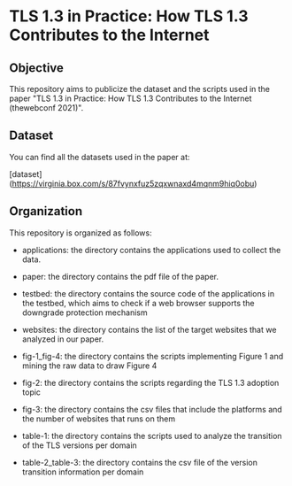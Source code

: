 # TLS 1.3 in Practice: How TLS 1.3 Contributes to the Internet

## Objective
This repository aims to publicize the dataset and the scripts used in the paper "TLS 1.3 in Practice: How TLS 1.3 Contributes to the Internet (thewebconf 2021)".

## Dataset
You can find all the datasets used in the paper at:

[dataset] (https://virginia.box.com/s/87fvynxfuz5zqxwnaxd4mqnm9hiq0obu)

## Organization
This repository is organized as follows:

 - applications: the directory contains the applications used to collect the data.
 - paper: the directory contains the pdf file of the paper.
 - testbed: the directory contains the source code of the applications in the testbed, which aims to check if a web browser supports the downgrade protection mechanism
 - websites: the directory contains the list of the target websites that we analyzed in our paper.

 - fig-1\_fig-4: the directory contains the scripts implementing Figure 1 and mining the raw data to draw Figure 4
 - fig-2: the directory contains the scripts regarding the TLS 1.3 adoption topic
 - fig-3: the directory contains the csv files that include the platforms and the number of websites that runs on them
 - table-1: the directory contains the scripts used to analyze the transition of the TLS versions per domain
 - table-2\_table-3: the directory contains the csv file of the version transition information per domain
